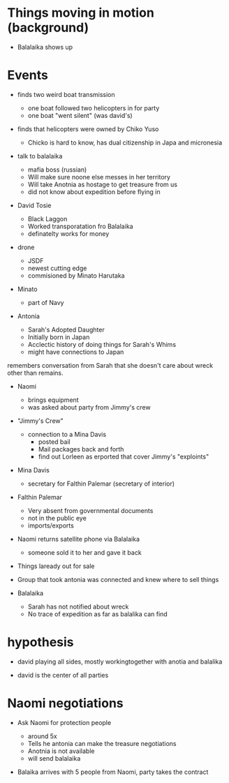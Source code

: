 # Things moving in motion (background)

- Balalaika shows up

# Events

- finds two weird boat transmission
  - one boat followed two helicopters in for party
  - one boat "went silent" (was david's)
  
- finds that helicopters were owned by Chiko Yuso
  - Chicko is hard to know, has dual citizenship in Japa and micronesia

- talk to balalaika
  - mafia boss (russian)
  - Will make sure noone else messes in her territory
  - Will take Anotnia as hostage to get treasure from us
  - did not know about expedition before flying in
  
- David Tosie
  - Black Laggon
  - Worked transporatation fro Balalaika
  - definatelty works for money

- drone
  - JSDF
  - newest cutting edge
  - commisioned by Minato Harutaka

- Minato
  - part of Navy

- Antonia
  - Sarah's Adopted Daughter
  - Initially born in Japan
  - Acclectic history of doing things for Sarah's Whims
  - might have connections to Japan
  
remembers conversation from Sarah that she doesn't care about wreck other than remains.

- Naomi
  - brings equipment
  - was asked about party from Jimmy's crew

- "Jimmy's Crew"
  - connection to a Mina Davis
	- posted bail
	- Mail packages back and forth
	- find out Lorleen as erported that  cover Jimmy's "exploints"
	
- Mina Davis
  - secretary for Falthin Palemar (secretary of interior)
  
- Falthin Palemar
  - Very absent from governmental documents
  - not in the public eye
  - imports/exports
  

- Naomi returns satellite phone via Balalaika
  - someone sold it to her and gave it back
  
- Things laready out for sale

- Group that took antonia was connected and knew where to sell things

- Balalaika
  - Sarah has not notified about wreck
  - No trace of expedition as far as balalika can find

# hypothesis

- david playing all sides, mostly workingtogether with anotia and balalika

- david is the center of all parties

# Naomi negotiations

- Ask Naomi for protection people
	- around 5x
	- Tells he antonia can make the treasure negotiations
	- Anotnia is not available
	- will send balalaika
	

- Balaika arrives with 5 people from Naomi, party takes the contract


